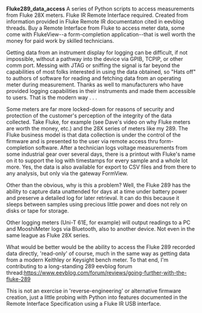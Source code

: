 **Fluke289_data_access**
A series of Python scripts to access measurements from Fluke 28X meters. Fluke IR Remote Interface required. Created from information provided in Fluke Remote IR documentaton cited in eevblog threads. Buy a Remote Interface from Fluke to access meter data, some come with FlukeView--a form-completion application--that is well worth the money for paid work by skilled technicians.

Getting data from an instrument display for logging can be difficult, if not impossible, without a pathway into the device via GPIB, TCPIP, or other comm port. Messing with JTAG or sniffing the signal is far beyond the capabilities of most folks interested in using the data obtained, so "Hats off" to authors of software for reading and fetching data from an operating meter during measurement. Thanks as well to manufacturers who have provided logging capabilities in their instruments and made them accessible to users. That is the modern way . . .

Some meters are far more locked-down for reasons of security and protection of the customer's perception of the integrity of the data collected. Take Fluke, for example (see Dave's video on why Fluke meters are worth the money, etc.) and the 28X series of meters like my 289. The Fluke business model is that data collection is under the control of the firmware and is presented to the user via remote access thru form-completion software. After a technician logs voltage measurements from some industrial gear over several days, there is a printout with Fluke's name on it to support the log with timestamps for every sample and a whole lot more. Yes, the data is also available for export to CSV files and from there to any analysis, but only via the gateway FormView.

Other than the obvious, why is this a problem? Well, the Fluke 289 has the ability to capture data unattended for days at a time under battery power and preserve a detailed log for later retrieval. It can do this because it sleeps between samples using precious little power and does not rely on disks or tape for storage. 

Other logging meters (Uni-T 61E, for example) will output readings to a PC and MooshiMeter logs via Bluetooth, also to another device. Not even in the same league as Fluke 28X series.

What would be better would be the ability to access the Fluke 289 recorded data directly, 'read-only' of course, much in the same way as getting data from a modern Keithley or Keysight bench meter. To that end, I'm contributing to a long-standing 289 eevblog forum thread:https://www.eevblog.com/forum/reviews/going-further-with-the-fluke-289 

This is not an exercise in 'reverse-engineering' or alternative firmware creation, just a little probing with Python into features documented in the Remote Interface Specification using a Fluke IR USB interface.
